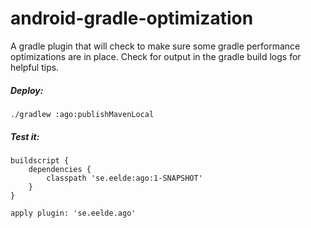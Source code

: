# android-gradle-optimization

A gradle plugin that will check to make sure some gradle performance optimizations are in place.
Check for output in the gradle build logs for helpful tips.

##### Deploy:
```
./gradlew :ago:publishMavenLocal
```
##### Test it:
```
buildscript {
    dependencies {
        classpath 'se.eelde:ago:1-SNAPSHOT'
    }
}

apply plugin: 'se.eelde.ago'
```
